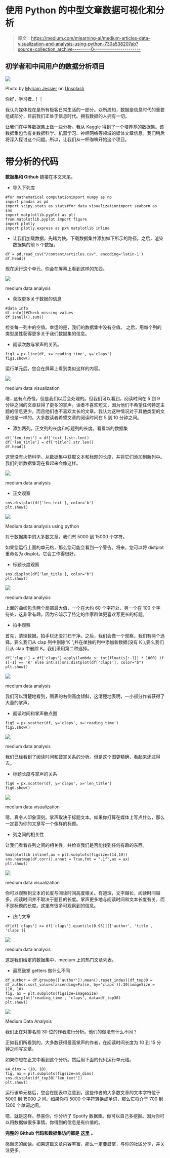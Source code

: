 # 使用 Python 的中型文章数据可视化和分析

> 原文：<https://medium.com/mlearning-ai/medium-articles-data-visualization-and-analysis-using-python-730a538207ab?source=collection_archive---------0----------------------->

## 初学者和中间用户的数据分析项目

![](img/6d5e81542137e1b53ab87add209164ed.png)

Photo by [Myriam Jessier](https://unsplash.com/@mjessier?utm_source=medium&utm_medium=referral) on [Unsplash](https://unsplash.com?utm_source=medium&utm_medium=referral)

你好，学习者..！！

我认为媒体现在是所有极客日常生活的一部分。众所周知，数据是信息时代的重要组成部分，目前我们正处于信息时代。拥有数据的人拥有一切。

让我们在中等数据集上做一些分析。我从 Kaggle 得到了一个培养基的数据集。该数据集包含有关数据科学、机器学习、神经网络等领域的媒体文章信息。我们稍后将深入探讨这个问题。所以，让我们从一杯咖啡开始这个项目。

# 带分析的代码

**数据集和 Github** 链接在本文末尾。

*   导入下列库

```
#for mathematical computationimport numpy as np
import pandas as pd
import scipy.stats as stats#for data visualizationimport seaborn as sns
import matplotlib.pyplot as plt
from matplotlib.pyplot import figure
import plotly 
import plotly.express as px% matplotlib inline
```

*   让我们加载数据，先睹为快。下载数据集并添加如下所示的路径。之后，渲染数据集的前 5 个数据。

```
df = pd.read_csv("/content/articles.csv", encoding='latin-1')
df.head()
```

现在运行这个单元，你会在屏幕上看到这样的东西。

![](img/4a2933c7e1c8b383688e0f5fbf48808a.png)

medium data analysis

*   获取更多关于数据的信息

```
#data info
df.info()#Check missing values
df.isnull().sum()
```

检查每一列中的空值。幸运的是，我们的数据集中没有空值。
之后，用每个列的类型属性获得更多关于我们数据集的信息。

*   阅读次数与掌声的关系。

```
fig1 = px.line(df, x='reading_time', y='claps')
fig1.show()
```

运行单元后，您会在屏幕上看到类似这样的内容。

![](img/1f602543bb23f84dcd194e01f7732576.png)

medium data visualization

嗯...这有点奇怪，但是我们以后会处理的。但我们可以看到，阅读时间在 5 到 9 分钟之间的文章获得了更多的掌声。读者不喜欢短文，因为他们不希望任何特定主题的信息更少。而且他们也不喜欢太长的文章。我认为这种情况对于其他类型的文章也是一样的。大多数读者希望文章的阅读时间在 5 到 10 分钟之间。

*   添加两列。正文列的长度和标题列的长度。看看新的数据集

```
df['len_text'] = df['text'].str.len()
df['len_title'] = df['title'].str.len()
df.head()
```

这里没有火箭科学。从数据集中获取文本和标题的长度，并将它们添加到新列中。我们的新数据集现在看起来会像这样。

![](img/a70a807846bc01c3571ddb58a557bb5b.png)

medium data analysis

*   正文观察

```
sns.distplot(df['len_text'], color='b')
plt.show()
```

![](img/12d5cad14556787699821e2bdc136ed2.png)

Medium data analysis using python

对于数据集中的大多数文章，我们有 5000 到 15000 个字符。

如果您运行上面的单元格，那么您可能会看到一个警告。将来，您可以将 distplot 重命名为 displot。它会工作得很好。

*   标题长度观察

```
sns.displot(df['len_title'], color="b")
plt.show()
```

![](img/b51de7c3b8ff61a525ad404bb01b5bdf.png)

medium data analysis

上面的曲线包含两个局部最大值，一个在大约 60 个字符处，另一个在 100 个字符处，这非常有趣，因为它暗示了特定的作家群体更喜欢写更长的标题。

*   拍手观察

首先，清理数据。拍手栏还没打扫干净。之后，我们会做一个观察。我们有两个选择。要么我们从 clap 列中删除“K ”,并在单独的列中添加新数据(没有 K ),要么我们只从 clap 中删除 K。我们采用第二种选择。

```
df['claps'] = df['claps'].apply(lambda s: int(float(s[:-1]) * 1000) if s[-1] == 'K' else int(s))sns.distplot(df['claps'], color="b")
plt.show()
```

![](img/94ded0f4b414f3976fe25f1b035be50c.png)

medium data analysis

我们可以清楚地看到，图表的右侧高度倾斜，这清楚地表明，一小部分作者获得了大量的掌声。

*   阅读时间和掌声散点图

```
fig5 = px.scatter(df, y='claps', x='reading_time')
fig5.show()
```

![](img/cca0ddc4a31f34d1e6adb59e72ee3734.png)

medium data analysis

我们已经看到了阅读时间和鼓掌关系的分析。但是这个图更精确，看起来还过得去。

*   标题长度与掌声的关系

```
fig6 = px.scatter(df, y='claps', x='len_title')
fig6.show()
```

![](img/b3ae370da0ac8aa3cfe828e182b0298c.png)

medium data visualization

嗯，真令人印象深刻。掌声取决于标题文本。如果你打算在媒体上写点什么，那么一定要为你的文章写一个像样的标题。

*   列之间的相关性

让我们看看各列之间的相关性，并检查我们是否能找到任何有趣的东西。

```
%matplotlib inlinef,ax = plt.subplots(figsize=(14,10))
sns.heatmap(df.corr(),annot = True,fmt = ".1f",ax = ax)
plt.show()
```

![](img/02ba5c74165b6b2d4efb92b916f91e00.png)

medium data visualization

你可以观察到文本的长度与阅读时间高度相关。有道理，文字越长，阅读时间越多。阅读时间并不取决于题目的长度。掌声更多地与阅读时间和文本长度有关，而不是标题的长度。这里有很多可观察到的信息。

*   热门文章

```
df[df['claps'] >= df['claps'].quantile(0.95)][['author', 'title', 'claps']]
```

![](img/22b2170aab3ae6287b7bef7e9b6413b2.png)

medium data analysis

这是我们给定的数据集中，medium 上的热门文章列表。

*   最高鼓掌 getters 做什么不同

```
df_author = df.groupby(['author']).mean().reset_index()df_top30 = df_author.sort_values(ascending=False, by='claps')[:30]imageSize = (10, 10)
fig, ax = plt.subplots(figsize=imageSize)
sns.barplot('reading_time', 'claps', data=df_top30)
plt.show()
```

![](img/1b8392b229c40d090d5b9037d43769f2.png)

Medium Data Analysis

我们正在对排名前 30 位的作者进行分析。他们的做法有什么不同？

正如我们所看到的，大多数获得最高掌声的作者，在阅读时间长度为 10 到 15 分钟之间写文章。

如果你想在正文中看到这个分析。然后用下面的代码运行单元格。

```
a4_dims = (10, 10)
fig, ax = plt.subplots(figsize=a4_dims)
sns.distplot(df_top30['len_text'])
plt.show()
```

运行该单元格后，您会在图表中注意到，这些作者的大多数文章的文本字符位于 5000 到 15000 之间。如果你将 5000 个字符转换成单词，那么它将介于 700 到 1200 个单词之间。

嗯，就是这样。恭喜你，你分析了 Spotify 数据集。你可以自己多挖掘。因为你可以用数据做很多事情。你得到的信息是有价值的。

**完整的 Github 代码和数据集访问都是** [**这里**](https://github.com/imrohit007/Medium-Data-Visualization-and-Analysis) **。**

感谢您的阅读。如果这篇文章内容丰富，那么一定要鼓掌，与你的社区分享，并关注更多。